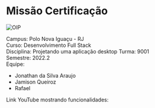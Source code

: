 # Missão Certificação  

![OIP](https://user-images.githubusercontent.com/106936652/189002324-b9734150-b936-4095-a01f-a20b4a6f65c7.jpg)

Campus: Polo Nova Iguaçu - RJ  
Curso: Desenvolvimento Full Stack  
Disciplina: Projetando uma aplicação desktop
Turma: 9001  
Semestre: 2022.2  
Equipe: 
* Jonathan da Silva Araujo 
* Jamison Queiroz 
*  Rafael 

Link YouTube mostrando funcionalidades:  
